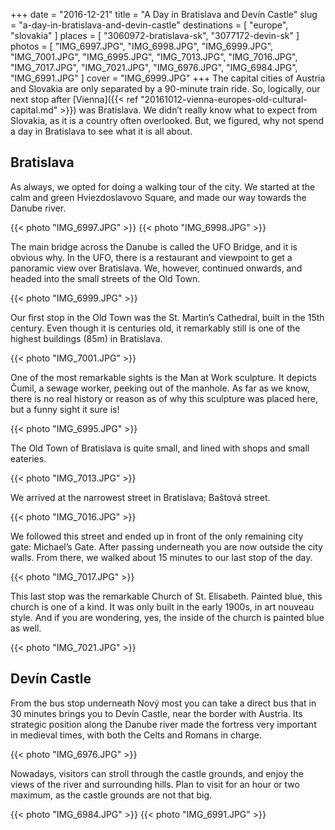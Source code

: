 +++
date    = "2016-12-21"
title   = "A Day in Bratislava and Devín Castle"
slug    = "a-day-in-bratislava-and-devin-castle"
destinations = [ "europe", "slovakia" ]
places  = [ "3060972-bratislava-sk", "3077172-devin-sk" ]
photos  = [
  "IMG_6997.JPG", "IMG_6998.JPG", "IMG_6999.JPG", "IMG_7001.JPG", "IMG_6995.JPG",
  "IMG_7013.JPG", "IMG_7016.JPG", "IMG_7017.JPG", "IMG_7021.JPG", "IMG_6976.JPG",
  "IMG_6984.JPG", "IMG_6991.JPG"
]
cover = "IMG_6999.JPG"
+++
The capital cities of Austria and Slovakia are only separated by a 90-minute train ride. So, logically, our next stop after [Vienna]({{< ref "20161012-vienna-europes-old-cultural-capital.md" >}}) was Bratislava. We didn’t really know what to expect from Slovakia, as it is a country often overlooked. But, we figured, why not spend a day in Bratislava to see what it is all about.
<!--more-->

## Bratislava
As always, we opted for doing a walking tour of the city. We started at the calm and green Hviezdoslavovo Square, and made our way towards the Danube river.

{{< photo "IMG_6997.JPG" >}}
{{< photo "IMG_6998.JPG" >}}

The main bridge across the Danube is called the UFO Bridge, and it is obvious why. In the UFO, there is a restaurant and viewpoint to get a panoramic view over Bratislava. We, however, continued onwards, and headed into the small streets of the Old Town.

{{< photo "IMG_6999.JPG" >}}

Our first stop in the Old Town was the St. Martin’s Cathedral, built in the 15th century. Even though it is centuries old, it remarkably still is one of the highest buildings (85m) in Bratislava.

{{< photo "IMG_7001.JPG" >}}

One of the most remarkable sights is the Man at Work sculpture. It depicts Čumil, a sewage worker, peeking out of the manhole. As far as we know, there is no real history or reason as of why this sculpture was placed here, but a funny sight it sure is!

{{< photo "IMG_6995.JPG" >}}

The Old Town of Bratislava is quite small, and lined with shops and small eateries.

{{< photo "IMG_7013.JPG" >}}

We arrived at the narrowest street in Bratislava; Baštová street.

{{< photo "IMG_7016.JPG" >}}

We followed this street and ended up in front of the only remaining city gate: Michael’s Gate. After passing underneath you are now outside the city walls. From there, we walked about 15 minutes to our last stop of the day.

{{< photo "IMG_7017.JPG" >}}

This last stop was the remarkable Church of St. Elisabeth. Painted blue, this church is one of a kind. It was only built in the early 1900s, in art nouveau style. And if you are wondering, yes, the inside of the church is painted blue as well.

{{< photo "IMG_7021.JPG" >}}

## Devín Castle
From the bus stop underneath Nový most you can take a direct bus that in 30 minutes brings you to Devín Castle, near the border with Austria. Its strategic position along the Danube river made the fortress very important in medieval times, with both the Celts and Romans in charge.

{{< photo "IMG_6976.JPG" >}}

Nowadays, visitors can stroll through the castle grounds, and enjoy the views of the river and surrounding hills. Plan to visit for an hour or two maximum, as the castle grounds are not that big.

{{< photo "IMG_6984.JPG" >}}
{{< photo "IMG_6991.JPG" >}}